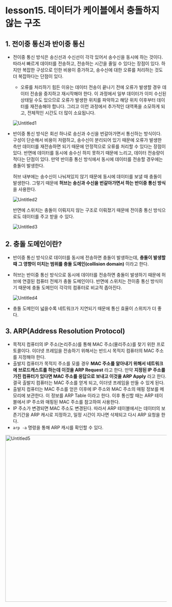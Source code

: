 # lesson15. 데이터가 케이블에서 충돌하지 않는 구조

## 1. 전이중 통신과 반이중 통신

- 전이중 통신 방식은 송신선과 수신선이 각각 있어서 송수신을 동시에 하는 것이다. 따라서 빠르게 데이터를 전송하고, 전송하는 시간을 줄일 수 있다는 장점이 있다. 하지만 복잡한 구성으로 인한 비용이 증가하고, 송수신에 대한 오류를 처리하는 것도 더 복잡하다는 단점이 있다.
    - 오류를 처리하기 힘든 이유는 데이터 전송이 끝나기 전에 오류가 발생할 경우 데이터 전송을 중지하고 재시작해야 한다. 이 과정에서 일부 데이터가 이미 수신된 상태일 수도 있으므로 오류가 발생한 위치를 파악하고 해당 위치 이후부터 데이터를 재전송해야 합니다. 그리고 이런 과정에서 추가적인 대역폭을 소모하게 되고, 전체적인 시간도 더 많이 소요됩니다.

  ![Untitled1](https://user-images.githubusercontent.com/63203480/236621981-33a92c18-9ce1-40b0-abcf-99e5ce52e636.png)

- 반이중 통신 방식은 회선 하나로 송신과 수신을 번갈아가면서 통신하는 방식이다. 구성이 단순해서 비용이 저렴하고, 송수신이 분리되어 있기 때문에 오류가 발생한 측만 데이터를 재전송하면 되기 때문에 안정적으로 오류를 처리할 수 있다는 장점이 있다. 반면에 데이터를 동시에 송수신 하지 못하기 때문에 느리고, 데이터 전송량이 적다는 단점이 있다. 만약 반이중 통신 방식에서 동시에 데이터를 전송할 경우에는 충돌이 발생한다.

  허브 내부에는 송수신이 나눠져있지 않기 때문에 동시에 데이터를 보낼 때 충돌이 발생한다. 그렇기 때문에 **허브는 송신과 수신을 번갈아가면서 하는 반이중 통신 방식**을 사용한다.

  ![Untitled2](https://user-images.githubusercontent.com/63203480/236621990-a8d71e8a-6574-4d27-9646-cd58e4e05a59.png)

  반면에 스위치는 충돌이 이뤄지지 않는 구조로 이뤄졌기 때문에 전이중 통신 방식으로도 데이터를 주고 받을 수 있다.

  ![Untitled3](https://user-images.githubusercontent.com/63203480/236622000-f94b7248-0a59-4e29-a4df-8c70508b2107.png)

## 2. 충돌 도메인이란?

- 반이중 통신 방식으로 데이터를 동시에 전송하면 충돌이 발생하는데, **충돌이 발생할 때 그 영향이 미치는 범위를 충돌 도메인(collision domain)** 이라고 한다.
- 허브는 반이중 통신 방식으로 동시에 데이터를 전송하면 충돌이 발생하기 때문에 허브에 연결된 컴퓨터 전체가 충돌 도메인이다. 반면에 스위치는 전이중 통신 방식이기 때문에 충돌 도메인이 각각의 컴퓨터로 비교적 좁아진다.

  ![Untitled4](https://user-images.githubusercontent.com/63203480/236622329-e0691b4a-a074-4e8d-aa35-a946d2d6f40d.png)

- 충돌 도메인이 넓을수록 네트워크가 지연되기 때문에 통신 효율이 스위치가 더 좋다.

## 3. ARP(Address Resolution Protocol)

- 목적지 컴퓨터의 IP 주소(논리주소)를 통해 MAC 주소(물리주소)를 찾기 위한 프로토콜이다. 이더넷 프레임을 전송하기 위해서는 반드시 목적지 컴퓨터의 MAC 주소를 지정해야 한다.
- 출발지 컴퓨터가 목적지 주소를 모를 경우 **MAC 주소를 알아내기 위해서 네트워크에 브로드캐스트를 하는데 이것을 ARP Request** 라고 한다. 만약 **지정된 IP 주소를 가진 컴퓨터가 있다면 MAC 주소를 응답으로 보내고 이것을 ARP Apply** 라고 한다. 결국 출발지 컴퓨터는 MAC 주소를 얻게 되고, 이더넷 프레임을 만들 수 있게 된다.
- 출발지 컴퓨터는 MAC 주소를 얻은 이후에 IP 주소와 MAC 주소의 매핑 정보를 메모리에 보관한다. 이 정보를 ARP Table 이라고 한다. 이후 통신할 때는 ARP 테이블에서 IP 주소와 매핑된 MAC 주소를 참고하여 사용한다.
- IP 주소가 변경되면 MAC 주소도 변경된다. 따라서 ARP 테이블에서는 데이터의 보존기간을 ARP 캐시로 지정하고, 일정 시간이 지나면 삭제되고 다시 ARP 요청을 한다.
- `arp -a` 명령을 통해 ARP 캐시를 확인할 수 있다.

<img width="521" alt="Untitled5" src="https://user-images.githubusercontent.com/63203480/236622343-972ab8d5-023f-4b18-8de8-85a84bd1f9cd.png">
